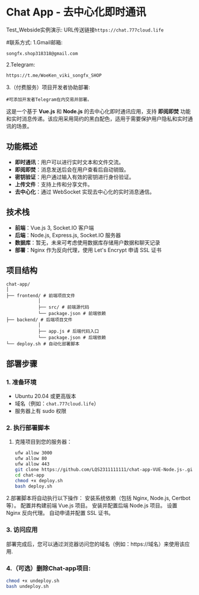 # Chat App - 去中心化即时通讯

Test_Webside实例演示:
URL传送链接``https://chat.777cloud.life``

#联系方式:
1.Gmail邮箱:
```
songfx.shop318318@gmail.com
```
2.Telegram:
```
https://t.me/WoeKen_viki_songfx_SHOP
```
3.（付费服务）项目开发者协助部署:
```
#可添加开发者Telegram在内交易并部署。
```

这是一个基于 **Vue.js** 和 **Node.js** 的去中心化即时通讯应用，支持 **即阅即焚** 功能和实时消息传递。该应用采用简约的黑白配色，适用于需要保护用户隐私和实时通讯的场景。

## 功能概述

- **即时通讯**：用户可以进行实时文本和文件交流。
- **即阅即焚**：消息发送后会在用户查看后自动销毁。
- **密钥验证**：用户通过输入有效的密钥进行身份验证。
- **上传文件**：支持上传和分享文件。
- **去中心化**：通过 WebSocket 实现去中心化的实时消息通信。

## 技术栈

- **前端**：Vue.js 3, Socket.IO 客户端
- **后端**：Node.js, Express.js, Socket.IO 服务器
- **数据库**：暂无，未来可考虑使用数据库存储用户数据和聊天记录
- **部署**：Nginx 作为反向代理，使用 Let's Encrypt 申请 SSL 证书

## 项目结构
```
chat-app/
│ 
├── frontend/ # 前端项目文件 
            │ 
            ├── src/ # 前端源代码 
            └── package.json # 前端依赖 
├── backend/ # 后端项目文件 
            │ 
            ├── app.js # 后端代码入口 
            └── package.json # 后端依赖 
└── deploy.sh # 自动化部署脚本
```

## 部署步骤

### 1. 准备环境

- Ubuntu 20.04 或更高版本
- 域名（例如：`chat.777cloud.life`）
- 服务器上有 sudo 权限

### 2. 执行部署脚本
1. 克隆项目到您的服务器：
   ```bash
   ufw allow 3000
   ufw allow 80
   ufw allow 443
   git clone https://github.com/LQS2311111111/chat-app-VUE-Node.js-.git
   cd chat-app
   chmod +x deploy.sh
   bash deploy.sh
   
2.部署脚本将自动执行以下操作：
安装系统依赖（包括 Nginx, Node.js, Certbot 等）。
配置并构建前端 Vue.js 项目。
安装并配置后端 Node.js 项目。
设置 Nginx 反向代理。
自动申请并配置 SSL 证书。

### 3. 访问应用
部署完成后，您可以通过浏览器访问您的域名（例如：https://域名）来使用该应用.

### 4.（可选）删除Chat-app项目:
```bash
chmod +x undeploy.sh
bash undeploy.sh
